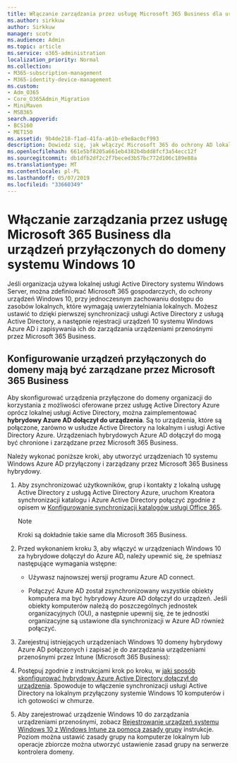 ```yaml
---
title: Włączanie zarządzania przez usługę Microsoft 365 Business dla urządzeń przyłączonych do domeny systemu Windows 10
ms.author: sirkkuw
author: Sirkkuw
manager: scotv
ms.audience: Admin
ms.topic: article
ms.service: o365-administration
localization_priority: Normal
ms.collection:
- M365-subscription-management
- M365-identity-device-management
ms.custom:
- Adm_O365
- Core_O365Admin_Migration
- MiniMaven
- MSB365
search.appverid:
- BCS160
- MET150
ms.assetid: 9b4de218-f1ad-41fa-a61b-e9e8ac0cf993
description: Dowiedz się, jak włączyć Microsoft 365 do ochrony AD lokalnych połączonych urządzeń Windows 10.
ms.openlocfilehash: 661e5bf8205a661eb4382b4bdd8fcf3a54ecc12f
ms.sourcegitcommit: db1dfb2df2c2f7beced3b57bc772d106c189e88a
ms.translationtype: MT
ms.contentlocale: pl-PL
ms.lasthandoff: 05/07/2019
ms.locfileid: "33660349"
---
```

# <a name="enable-domain-joined-windows-10-devices-to-be-managed-by-microsoft-365-business"></a>Włączanie zarządzania przez usługę Microsoft 365 Business dla urządzeń przyłączonych do domeny systemu Windows 10

Jeśli organizacja używa lokalnej usługi Active Directory systemu Windows Server, można zdefiniować Microsoft 365 gospodarczych, do ochrony urządzeń Windows 10, przy jednoczesnym zachowaniu dostępu do zasobów lokalnych, które wymagają uwierzytelniania lokalnych. Możesz ustawić to dzięki pierwszej synchronizacji usługi Active Directory z usługą Active Directory, a następnie rejestracji urządzeń 10 systemu Windows Azure AD i zapisywania ich do zarządzania urządzeniami przenośnymi przez Microsoft 365 Business.
  
## <a name="set-up-domain-joined-devices-to-be-managed-by-microsoft-365-business"></a>Konfigurowanie urządzeń przyłączonych do domeny mają być zarządzane przez Microsoft 365 Business

Aby skonfigurować urządzenia przyłączone do domeny organizacji do korzystania z możliwości oferowane przez usługę Active Directory Azure oprócz lokalnej usługi Active Directory, można zaimplementować **hybrydowy Azure AD dołączył do urządzenia**. Są to urządzenia, które są połączone, zarówno w usłudze Active Directory na lokalnym i usługi Active Directory Azure. Urządzeniach hybrydowych Azure AD dołączył do mogą być chronione i zarządzane przez Microsoft 365 Business. 
  
Należy wykonać poniższe kroki, aby utworzyć urządzeniach 10 systemu Windows Azure AD przyłączony i zarządzany przez Microsoft 365 Business hybrydowy.
  
1. Aby zsynchronizować użytkowników, grup i kontakty z lokalną usługę Active Directory z usługą Active Directory Azure, uruchom Kreatora synchronizacji katalogu i Azure Active Directory połączyć zgodnie z opisem w [Konfigurowanie synchronizacji katalogów usługi Office 365](https://support.office.com/article/1b3b5318-6977-42ed-b5c7-96fa74b08846).
    
    > [!NOTE]
    > Kroki są dokładnie takie same dla Microsoft 365 Business. 
  
2. Przed wykonaniem kroku 3, aby włączyć w urządzeniach Windows 10 za hybrydowe dołączył do Azure AD, należy upewnić się, że spełniasz następujące wymagania wstępne:

   - Używasz najnowszej wersji programu Azure AD connect.

   - Połączyć Azure AD został zsynchronizowany wszystkie obiekty komputera ma być hybrydowy Azure AD dołączył do urządzeń. Jeśli obiekty komputerów należą do poszczególnych jednostek organizacyjnych (OU), a następnie upewnij się, że te jednostki organizacyjne są ustawione dla synchronizacji w Azure AD również połączyć.
    
3. Zarejestruj istniejących urządzeniach Windows 10 domeny hybrydowy Azure AD połączonych i zapisać je do zarządzania urządzeniami przenośnymi przez Intune (Microsoft 365 Business):
    
4. Postępuj zgodnie z instrukcjami krok po kroku, w [jaki sposób skonfigurować hybrydowy Azure Active Directory dołączył do urządzenia](https://go.microsoft.com/fwlink/p/?linkid=872870). Spowoduje to włączenie synchronizacji usługi Active Directory na lokalnym przyłączony systemie Windows 10 komputerów i ich gotowości w chmurze.
    
5. Aby zarejestrować urządzenie Windows 10 do zarządzania urządzeniami przenośnymi, zobacz [Rejestrowanie urządzeń systemu Windows 10 z Windows Intune za pomocą zasady grupy](https://go.microsoft.com/fwlink/p/?linkid=872871) instrukcje. Poziom można ustawić zasady grupy na komputerze lokalnym lub operacje zbiorcze można utworzyć ustawienie zasad grupy na serwerze kontrolera domeny.